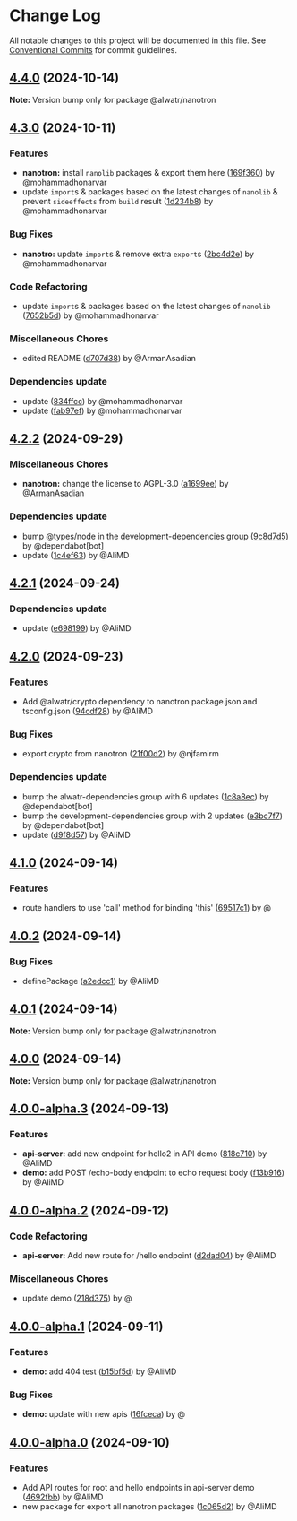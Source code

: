 # Change Log

All notable changes to this project will be documented in this file.
See [Conventional Commits](https://conventionalcommits.org) for commit guidelines.

## [4.4.0](https://github.com/Alwatr/nanotron/compare/v4.3.0...v4.4.0) (2024-10-14)

**Note:** Version bump only for package @alwatr/nanotron

## [4.3.0](https://github.com/Alwatr/nanotron/compare/v4.2.2...v4.3.0) (2024-10-11)

### Features

* **nanotron:** install `nanolib` packages & export them here ([169f360](https://github.com/Alwatr/nanotron/commit/169f36053c9ff94192e7126695859ff5e4e275b9)) by @mohammadhonarvar
* update `import`s & packages based on the latest changes of `nanolib` & prevent `sideeffects` from `build` result ([1d234b8](https://github.com/Alwatr/nanotron/commit/1d234b83152fb246b793476898e9cf026aa52874)) by @mohammadhonarvar

### Bug Fixes

* **nanotro:** update `import`s & remove extra `export`s ([2bc4d2e](https://github.com/Alwatr/nanotron/commit/2bc4d2e160e39e7633bcdb15bd2fac13ed310629)) by @mohammadhonarvar

### Code Refactoring

* update `import`s & packages based on the latest changes of `nanolib` ([7652b5d](https://github.com/Alwatr/nanotron/commit/7652b5d9cc69218f2ff28bda3d0d8f52f147c6f6)) by @mohammadhonarvar

### Miscellaneous Chores

* edited README ([d707d38](https://github.com/Alwatr/nanotron/commit/d707d389e085dd320402521cb23af5805013d777)) by @ArmanAsadian

### Dependencies update

* update ([834ffcc](https://github.com/Alwatr/nanotron/commit/834ffcc8f6de96cc11a1a6fa933f948b7813cde6)) by @mohammadhonarvar
* update ([fab97ef](https://github.com/Alwatr/nanotron/commit/fab97ef111f2a173dccd673e84041b4a0fc6e900)) by @mohammadhonarvar

## [4.2.2](https://github.com/Alwatr/nanotron/compare/v4.2.1...v4.2.2) (2024-09-29)

### Miscellaneous Chores

* **nanotron:** change the license to AGPL-3.0 ([a1699ee](https://github.com/Alwatr/nanotron/commit/a1699ee5154577dcb85476bc14c4d9472c50143f)) by @ArmanAsadian

### Dependencies update

* bump @types/node in the development-dependencies group ([9c8d7d5](https://github.com/Alwatr/nanotron/commit/9c8d7d518d9a5da2ea57ac2b210a8697267e6d3d)) by @dependabot[bot]
* update ([1c4ef63](https://github.com/Alwatr/nanotron/commit/1c4ef635fc969d4abd416aea2b954de674748da8)) by @AliMD

## [4.2.1](https://github.com/Alwatr/nanotron/compare/v4.2.0...v4.2.1) (2024-09-24)

### Dependencies update

* update ([e698199](https://github.com/Alwatr/nanotron/commit/e698199e4a41532de8e9c799db96b9bde2a647f6)) by @AliMD

## [4.2.0](https://github.com/Alwatr/nanotron/compare/v4.1.0...v4.2.0) (2024-09-23)

### Features

* Add @alwatr/crypto dependency to nanotron package.json and tsconfig.json ([94cdf28](https://github.com/Alwatr/nanotron/commit/94cdf28bbfcd6b77ebd60ceb93916414e9e11621)) by @AliMD

### Bug Fixes

* export crypto from nanotron ([21f00d2](https://github.com/Alwatr/nanotron/commit/21f00d2d59fb7ac9fd4e7a8e4da3413f320a024d)) by @njfamirm

### Dependencies update

* bump the alwatr-dependencies group with 6 updates ([1c8a8ec](https://github.com/Alwatr/nanotron/commit/1c8a8ec468aa31c79de45f0e897cc45578242981)) by @dependabot[bot]
* bump the development-dependencies group with 2 updates ([e3bc7f7](https://github.com/Alwatr/nanotron/commit/e3bc7f7dcbf1779a3fdf8fbe18c4f8b4095cc222)) by @dependabot[bot]
* update ([d9f8d57](https://github.com/Alwatr/nanotron/commit/d9f8d577b058b4e945db7dfc1c5c68da78c4112f)) by @AliMD

## [4.1.0](https://github.com/Alwatr/nanotron/compare/v4.0.2...v4.1.0) (2024-09-14)

### Features

* route handlers to use 'call' method for binding 'this' ([69517c1](https://github.com/Alwatr/nanotron/commit/69517c16909f8a9a4720c4863501b01e6ab0834e)) by @

## [4.0.2](https://github.com/Alwatr/nanotron/compare/v4.0.1...v4.0.2) (2024-09-14)

### Bug Fixes

* definePackage ([a2edcc1](https://github.com/Alwatr/nanotron/commit/a2edcc1b3a4822371cefa4a28ff62a7c6754287e)) by @AliMD

## [4.0.1](https://github.com/Alwatr/nanotron/compare/v4.0.0...v4.0.1) (2024-09-14)

**Note:** Version bump only for package @alwatr/nanotron

## [4.0.0](https://github.com/Alwatr/nanotron/compare/v4.0.0-alpha.3...v4.0.0) (2024-09-14)

**Note:** Version bump only for package @alwatr/nanotron

## [4.0.0-alpha.3](https://github.com/Alwatr/nanotron/compare/v4.0.0-alpha.2...v4.0.0-alpha.3) (2024-09-13)

### Features

* **api-server:** add new endpoint for hello2 in API demo ([818c710](https://github.com/Alwatr/nanotron/commit/818c710425c1fc7f93150bac309a207fc2405619)) by @AliMD
* **demo:** add POST /echo-body endpoint to echo request body ([f13b916](https://github.com/Alwatr/nanotron/commit/f13b91607abf33e5e8978fbd4ad26bc7ada355d3)) by @AliMD

## [4.0.0-alpha.2](https://github.com/Alwatr/nanotron/compare/v4.0.0-alpha.1...v4.0.0-alpha.2) (2024-09-12)

### Code Refactoring

* **api-server:** Add new route for /hello endpoint ([d2dad04](https://github.com/Alwatr/nanotron/commit/d2dad04bd6e288b99e145a8af1bbadba8d6f7cbe)) by @AliMD

### Miscellaneous Chores

* update demo ([218d375](https://github.com/Alwatr/nanotron/commit/218d3751266eff7367e9056f1763958a1100cdef)) by @

## [4.0.0-alpha.1](https://github.com/Alwatr/nanotron/compare/v4.0.0-alpha.0...v4.0.0-alpha.1) (2024-09-11)

### Features

* **demo:** add 404 test ([b15bf5d](https://github.com/Alwatr/nanotron/commit/b15bf5d4dded330f710dc6b2516506c8dc31261a)) by @AliMD

### Bug Fixes

* **demo:** update with new apis ([16fceca](https://github.com/Alwatr/nanotron/commit/16fceca7df279bf908878d15b0ef78adfaeed582)) by @

## [4.0.0-alpha.0](https://github.com/Alwatr/nanotron/compare/v1.2.7...v4.0.0-alpha.0) (2024-09-10)

### Features

* Add API routes for root and hello endpoints in api-server demo ([4692fbb](https://github.com/Alwatr/nanotron/commit/4692fbb1ee54d481f35583b17e51a9d9c875da30)) by @AliMD
* new package for export all nanotron packages ([1c065d2](https://github.com/Alwatr/nanotron/commit/1c065d2c9de1e0a1e4202783c42e42b78a191098)) by @AliMD
